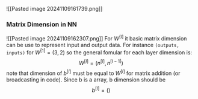 ![[Pasted image 20241109161739.png]]

### Matrix Dimension in NN
![[Pasted image 20241109162307.png]]
For $W^{[l]}$ it basic matrix dimension can be use to represent input and output data. For instance `(outputs, inputs)` for $W^{[1]} = (3, 2)$ so the general fomular for each layer dimension is:
$$W^{[l]} = (n^{[l]}, n^{[l-1]})$$
note that dimension of $b^{[l]}$ must be equal to $W^{[l]}$ for matrix addition (or broadcasting in code). Since b is a array, b dimension should be $$b^{[l]} = ()$$

